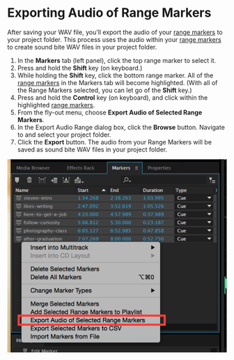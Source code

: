 # Exporting Audio of Range Markers

After saving your WAV file, you’ll export the audio of your [range markers](/listening-and-logging/adding-range-markers-to-wav-file.md/#range-marker) to your project folder. This process uses the audio within your [range markers](/listening-and-logging/adding-range-markers-to-wav-file.md/#range-marker) to create sound bite WAV files in your project folder.

1. In the **Markers** tab \(left panel\), click the top range marker to select it. 
2. Press and hold the **Shift** key \(on keyboard.\)
3. While holding the **Shift** key, click the bottom range marker. All of the [range markers](/listening-and-logging/adding-range-markers-to-wav-file.md/#range-marker) in the Markers tab will become highlighted. \(With all of the Range Markers selected, you can let go of the **Shift** key.\)
4. Press and hold the **Control** key \(on keyboard\), and click within the highlighted [range markers](/listening-and-logging/adding-range-markers-to-wav-file.md/#range-marker).
5. From the fly-out menu, choose **Export Audio of Selected Range Markers**. 
6. In the Export Audio Range dialog box, click the **Browse** button. Navigate to and select your project folder.
7. Click the **Export** button. The audio from your Range Markers will be saved as sound bite WAV files in your project folder.

![Exporting audio in Range Markers to project folder.](/assets/exporting-audio-of-range-markers-annotated.png)

